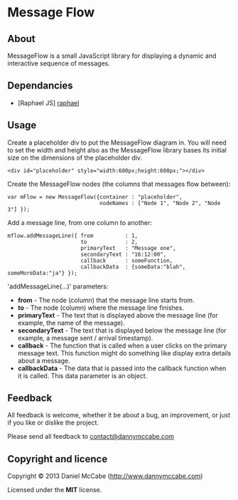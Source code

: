 Message Flow
============

About
-----------------------------------------

MessageFlow is a small JavaScript library for displaying a dynamic and interactive sequence of messages.

Dependancies
-----------------------------------------

* [Raphael JS] [raphael]

Usage
-----------------------------------------

Create a placeholder div to put the MessageFlow diagram in. You will need to set the width and height also as the MessageFlow library bases its
initial size on the dimensions of the placeholder div.

```
<div id="placeholder" style="width:600px;height:600px;"></div>
```

Create the MessageFlow nodes (the columns that messages flow between):

```
var mFlow = new MessageFlow({container : "placeholder",
                             nodeNames : ["Node 1", "Node 2", "Node 3"] });
```

Add a message line, from one column to another:

```
mflow.addMessageLine({ from          : 1,
                       to            : 2,
                       primaryText   : "Message one",
                       secondaryText : "16:12:00",
                       callback      : someFunction,
                       callbackData  : {someData:"blah", someMoreData:"ja"} });
```

'addMessageLine(...)' parameters:

* __from__          - The node (column) that the message line starts from.
* __to__            - The node (column) where the message line finishes.
* __primaryText__   - The text that is displayed above the message line (for example, the name of the message).
* __secondaryText__ - The text that is displayed below the message line (for example, a message sent / arrival timestamp).
* __callback__     - The function that is called when a user clicks on the primary message text. This function might do something like display extra details about a message.
* __callbackData__  - The data that is passed into the callback function when it is called. This data parameter is an object.

Feedback
----------------------------------------

All feedback is welcome, whether it be about a bug, an improvement, or just if you like or dislike the project.

Please send all feedback to contact@dannymccabe.com

Copyright and licence
----------------------------------------

Copyright &copy; 2013 Daniel McCabe (http://www.dannymccabe.com)

Licensed under the __MIT__ license.

[raphael]: https://github.com/DmitryBaranovskiy/raphael/
